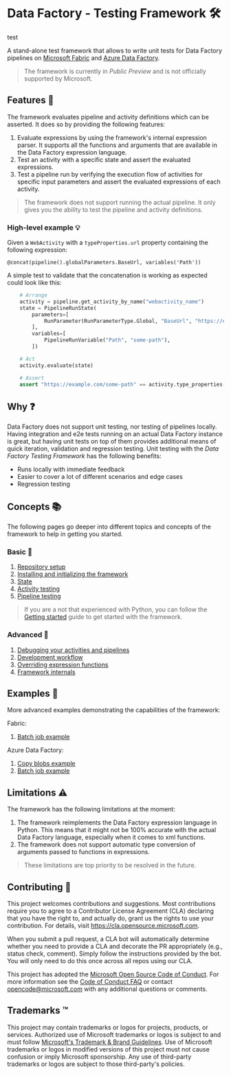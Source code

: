 # Data Factory - Testing Framework :hammer_and_wrench:

test

A stand-alone test framework that allows to write unit tests for Data Factory pipelines on [Microsoft Fabric](https://learn.microsoft.com/en-us/fabric/data-factory/) and [Azure Data Factory](https://learn.microsoft.com/en-us/azure/data-factory/concepts-pipelines-activities?tabs=data-factory).

> The framework is currently in _Public Preview_ and is not officially supported by Microsoft.

## Features :rocket:

The framework evaluates pipeline and activity definitions which can be asserted. It does so by providing the following features:

1. Evaluate expressions by using the framework's internal expression parser. It supports all the functions and arguments that are available in the Data Factory expression language.
2. Test an activity with a specific state and assert the evaluated expressions.
3. Test a pipeline run by verifying the execution flow of activities for specific input parameters and assert the evaluated expressions of each activity.

> The framework does not support running the actual pipeline. It only gives you the ability to test the pipeline and activity definitions.

### High-level example :bulb:

Given a `WebActivity` with a `typeProperties.url` property containing the following expression:

```datafactoryexpression
@concat(pipeline().globalParameters.BaseUrl, variables('Path'))
```

A simple test to validate that the concatenation is working as expected could look like this:

```python
    # Arrange
    activity = pipeline.get_activity_by_name("webactivity_name")
    state = PipelineRunState(
        parameters=[
            RunParameter(RunParameterType.Global, "BaseUrl", "https://example.com"),
        ],
        variables=[
            PipelineRunVariable("Path", "some-path"),
        ])

    # Act
    activity.evaluate(state)

    # Assert
    assert "https://example.com/some-path" == activity.type_properties["url"].result
   ```

## Why :question:

Data Factory does not support unit testing, nor testing of pipelines locally. Having integration and e2e tests running on an actual Data Factory instance is great, but having unit tests on top of them provides additional means of quick iteration, validation and regression testing. Unit testing with the _Data Factory Testing Framework_ has the following benefits:

* Runs locally with immediate feedback
* Easier to cover a lot of different scenarios and edge cases
* Regression testing

## Concepts :books:

The following pages go deeper into different topics and concepts of the framework to help in getting you started.

### Basic :seedling:

1. [Repository setup](docs/basic/repository_setup.md)
2. [Installing and initializing the framework](docs/basic/installing_and_initializing_framework.md)
3. [State](docs/basic/state.md)
4. [Activity testing](docs/basic/activity_testing.md)
5. [Pipeline testing](docs/basic/pipeline_testing.md)

> If you are a not that experienced with Python, you can follow the [Getting started](docs/basic/getting_started.md) guide to get started with the framework.

### Advanced :microscope:

1. [Debugging your activities and pipelines](docs/advanced/debugging.md)
2. [Development workflow](docs/advanced/development_workflow.md)
3. [Overriding expression functions](docs/advanced/overriding_expression_functions.md)
4. [Framework internals](docs/advanced/framework_internals.md)

## Examples :memo:

More advanced examples demonstrating the capabilities of the framework:

Fabric:

1. [Batch job example](examples/fabric/batch_job/README.md)

Azure Data Factory:

1. [Copy blobs example](examples/data_factory/copy_blobs/README.md)
2. [Batch job example](examples/data_factory/batch_job/README.md)

## Limitations :warning:

The framework has the following limitations at the moment:

1. The framework reimplements the Data Factory expression language in Python. This means that it might not be 100% accurate with the actual Data Factory language, especially when it comes to xml functions.
2. The framework does not support automatic type conversion of arguments passed to functions in expressions.

> These limitations are top priority to be resolved in the future.

## Contributing :handshake:

This project welcomes contributions and suggestions.  Most contributions require you to agree to a
Contributor License Agreement (CLA) declaring that you have the right to, and actually do, grant us
the rights to use your contribution. For details, visit <https://cla.opensource.microsoft.com>.

When you submit a pull request, a CLA bot will automatically determine whether you need to provide
a CLA and decorate the PR appropriately (e.g., status check, comment). Simply follow the instructions
provided by the bot. You will only need to do this once across all repos using our CLA.

This project has adopted the [Microsoft Open Source Code of Conduct](https://opensource.microsoft.com/codeofconduct/).
For more information see the [Code of Conduct FAQ](https://opensource.microsoft.com/codeofconduct/faq/) or
contact [opencode@microsoft.com](mailto:opencode@microsoft.com) with any additional questions or comments.

## Trademarks :tm:

This project may contain trademarks or logos for projects, products, or services. Authorized use of Microsoft
trademarks or logos is subject to and must follow
[Microsoft's Trademark & Brand Guidelines](https://www.microsoft.com/en-us/legal/intellectualproperty/trademarks/usage/general).
Use of Microsoft trademarks or logos in modified versions of this project must not cause confusion or imply Microsoft sponsorship.
Any use of third-party trademarks or logos are subject to those third-party's policies.
